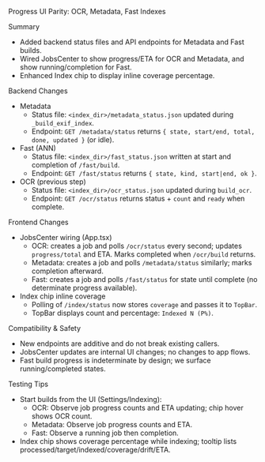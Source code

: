 Progress UI Parity: OCR, Metadata, Fast Indexes

Summary
- Added backend status files and API endpoints for Metadata and Fast builds.
- Wired JobsCenter to show progress/ETA for OCR and Metadata, and show running/completion for Fast.
- Enhanced Index chip to display inline coverage percentage.

Backend Changes
- Metadata
  - Status file: `<index_dir>/metadata_status.json` updated during `_build_exif_index`.
  - Endpoint: `GET /metadata/status` returns `{ state, start/end, total, done, updated }` (or idle).
- Fast (ANN)
  - Status file: `<index_dir>/fast_status.json` written at start and completion of `/fast/build`.
  - Endpoint: `GET /fast/status` returns `{ state, kind, start|end, ok }`.
- OCR (previous step)
  - Status file: `<index_dir>/ocr_status.json` updated during `build_ocr`.
  - Endpoint: `GET /ocr/status` returns status + `count` and `ready` when complete.

Frontend Changes
- JobsCenter wiring (App.tsx)
  - OCR: creates a job and polls `/ocr/status` every second; updates `progress/total` and ETA. Marks completed when `/ocr/build` returns.
  - Metadata: creates a job and polls `/metadata/status` similarly; marks completion afterward.
  - Fast: creates a job and polls `/fast/status` for state until complete (no determinate progress available).
- Index chip inline coverage
  - Polling of `/index/status` now stores `coverage` and passes it to `TopBar`.
  - TopBar displays count and percentage: `Indexed N (P%)`.

Compatibility & Safety
- New endpoints are additive and do not break existing callers.
- JobsCenter updates are internal UI changes; no changes to app flows.
- Fast build progress is indeterminate by design; we surface running/completed states.

Testing Tips
- Start builds from the UI (Settings/Indexing):
  - OCR: Observe job progress counts and ETA updating; chip hover shows OCR count.
  - Metadata: Observe job progress counts and ETA.
  - Fast: Observe a running job then completion.
- Index chip shows coverage percentage while indexing; tooltip lists processed/target/indexed/coverage/drift/ETA.
